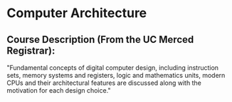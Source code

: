# Computer Architecture
## Course Description (From the UC Merced Registrar):
"Fundamental concepts of digital computer design, including instruction sets, memory systems and registers, logic and mathematics units, modern CPUs and their architectural features are discussed along with the motivation for each design choice."
